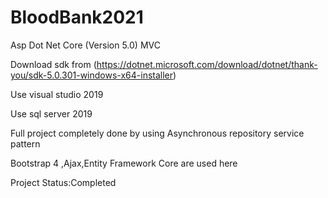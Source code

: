 # BloodBank2021

Asp Dot Net Core (Version 5.0) MVC

Download sdk from (https://dotnet.microsoft.com/download/dotnet/thank-you/sdk-5.0.301-windows-x64-installer)

Use visual studio 2019

Use sql server 2019

Full project completely done by using Asynchronous repository service pattern

Bootstrap 4 ,Ajax,Entity Framework Core are used here

Project Status:Completed
